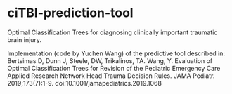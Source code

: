 # ciTBI-prediction-tool
Optimal Classification Trees for diagnosing clinically important traumatic brain injury.

Implementation (code by Yuchen Wang) of the predictive tool described in: 
Bertsimas D, Dunn J, Steele, DW, Trikalinos, TA. Wang, Y. Evaluation of Optimal Classification Trees for Revision of the Pediatric Emergency Care Applied Research Network Head Trauma Decision Rules. JAMA Pediatr. 2019;173(7):1-9. doi:10.1001/jamapediatrics.2019.1068

